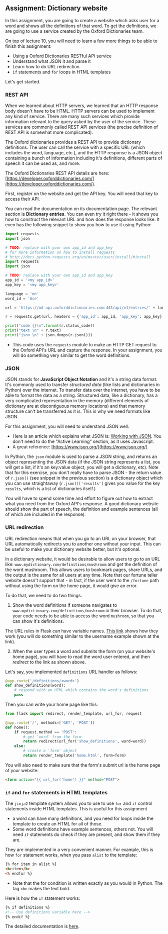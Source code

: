 ## Assignment: Dictionary website

In this assignment, you are going to create a website which asks user for a word and shows all the definitions of that word. To get the definitions, we are going to use a service created by the Oxford Dictionaries team.

On top of lecture 10, you will need to learn a few more things to be able to finish this assignment:
- Using a Oxford Dictionaries RESTful API service
- Understand what JSON it and parse it
- Learn how to do URL redirection
- `if` statements and `for` loops in HTML templates

Let's get started.

### REST API

When we learned about HTTP servers, we learned that an HTTP response body doesn't have to be HTML. HTTP servers can be used to implement any kind of service. There are many such services which provide information relevant to the query asked by the user of the service. These services are commonly called REST API services (the precise definition of REST API is somewhat more complicated).

The Oxford dictionaries provides a REST API to provide dictionary definitions. The user can call the service with a specific URL (which includes the word, language, etc.), and the HTTP response is a JSON object containing a bunch of information including it's definitions, different parts of speech it can be used as, and more.

The Oxford Dictionaries REST API details are here: [https://developer.oxforddictionaries.com/](https://developer.oxforddictionaries.com/).

First, register on the website and get the API key. You will need that key to access their API.

You can read the documentation on its documentation page. The relevant section is **Dictionary entries**. You can even try it right there - it shows you how to construct the relevant URL and how does the response looks like. It even has the following snippet to show you how to use it using Python:

```python
import requests
import json

# TODO: replace with your own app_id and app_key
# for more information on how to install requests
# http://docs.python-requests.org/en/master/user/install/#install
import requests
import json

# TODO: replace with your own app_id and app_key
app_id = '<my app_id>'
app_key = '<my app_key>'

language = 'en'
word_id = 'Ace'

url = 'https://od-api.oxforddictionaries.com:443/api/v1/entries/' + language + '/' + word_id.lower()

r = requests.get(url, headers = {'app_id': app_id, 'app_key': app_key})

print("code {}\n".format(r.status_code))
print("text \n" + r.text)
print("json \n" + json.dumps(r.json()))
```

- This code uses the `requests` module to make an HTTP GET request to the Oxford API's URL and capture the response. In your assignment, you will do something very similar to get the word definitions.

### JSON

JSON stands for **JavaScript Object Notation** and it's a string data format. It's commonly used to transfer _structured data_ (like lists and dictionaries in Python) over the internet. To transfer data over the internet, you have to be able to format the data as a string. Structured data, like a dictionary, has a very complicated representation in the memory (different elements of dictionary are at discontiguous memory locations) and that memory structure can't be transferred as it is. This is why we need formats like JSON. 

For this assignment, you will need to understand JSON well.

- Here is an article which explains what JSON is: [Working with JSON](https://developer.mozilla.org/en-US/docs/Learn/JavaScript/Objects/JSON). You don't need to do the "Active Learning" section, as it uses Javascript.
- A great reference: [https://www.json.org/](https://www.json.org/)

In Python, the `json` module is used to parse a JSON string, and returns an object representing the JSON data (if the JSON string represents a list, you will get a list, if it's an key:value object, you will get a dictionary, etc). Note that for this exercise, you don't really have to parse JSON - the return value of `r.json()` (see snippet in the previous section) is a dictionary object which you can use straightaway (`r.json()['results']` gives you value for the key `results`, which is a list of dictionaries itself.)

You will have to spend some time and effort to figure out how to extract what you need from the Oxford API's response. A good dictionary website should show the part of speech, the definition and example sentences (all of which are included in the response).

### URL redirection

URL redirection means that when you go to an URL on your browser, that URL automatically redirects you to another one without your input. This can be useful to make your dictionary website better, but it's optional.

In a dictionary website, it would be desirable to allow users to go to an URL like: `www.mydictionary.com/definitions/mushroom` and get the definition of the word mushroom. This allows users to bookmark pages, share URLs, and the output is the same for all users at any time. Note that our fortune teller website doesn't support that - in fact, if the user went to the `/fortune` path without using the form on the home page, it would give an error.

To do that, we need to do two things:

1. Show the word definitions if someone navigates to `www.mydictionary.com/definitions/mushroom` in their browser. To do that, your code needs to be able to access the word `mushroom`, so that you can show it's definitions.

The URL rules in Flask can have variable names. [This link](http://flask.pocoo.org/docs/1.0/quickstart/#variable-rules) shows how they work (you will do something similar to the username example shown at the link).

2. When the user types a word and submits the form (on your website's home page), you will have to read the word user entered, and then _redirect_ to the link as shown above.

Let's say, you implemented `definitions` URL handler as follows:

```python
@app.route('/definitions/<word>')
def show_definitions(word):
    # respond with an HTML which contains the word's definitions
    pass
``` 

Then you can write your home page like this:

```python
from flask import redirect, render_template, url_for, request

@app.route('/', methods=['GET', 'POST'])
def home():
    if request.method == 'POST':
        # get 'word' from the form
        return redirect(url_for('show_definitions', word=word))
    else:
        # create a 'form' object
        return render_template('home.html', form=form)
```

You will also need to make sure that the form's submit url is the home page of your website:

```html
<form action="{{ url_for('home') }}" method="POST">
```

### `if` and `for` statements in HTML templates

The `jinja2` template system allows you to use to use `for` and `if` control statements inside HTML templates. This is useful for this assignment 

- a word can have many definitions, and you need for loops inside the template to create an HTML for all of those.
- Some word definitions have example sentences, others not. You will need `if` statements do check if they are present, and show them if they are.

They are implemented in a very convenient manner. For example, this is how `for` statement works, when you pass `alist` to the template:

```html
{% for item in alist %}
<b>item</b>
<% endfor %}
```

- Note that the for condition is written exactly as you would in Python. The tag `<b>` makes the text bold.

Here is how the `if` statement works:

```html
{% if definitions %}
<!-- Use definitions variable here -->
{% endif %}
```

The detailed documentation is [here](http://jinja.pocoo.org/docs/2.10/templates/#list-of-control-structures).